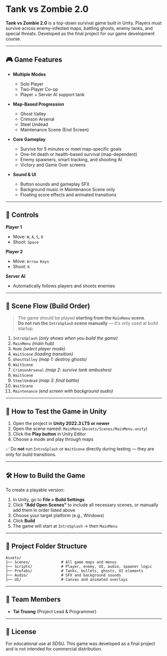 # Tank vs Zombie 2.0

**Tank vs Zombie 2.0** is a top-down survival game built in Unity. Players must survive across enemy-infested maps, battling ghosts, enemy tanks, and special threats. Developed as the final project for our game development course.

---

## 🎮 Game Features

- **Multiple Modes**
  - Solo Player
  - Two-Player Co-op
  - Player + Server AI support tank

- **Map-Based Progression**
  - Ghost Valley
  - Crimson Arsenal
  - Steel Undead
  - Maintenance Scene (End Screen)

- **Core Gameplay**
  - Survive for 5 minutes or meet map-specific goals
  - One-hit death or health-based survival (map-dependent)
  - Enemy spawners, smart tracking, and shooting AI
  - Victory and Game Over screens

- **Sound & UI**
  - Button sounds and gameplay SFX
  - Background music in Maintenance Scene only
  - Floating score effects and animated transitions

---

## 🧪 Controls

**Player 1**
- Move: `W`, `A`, `S`, `D`
- Shoot: `Space`

**Player 2**
- Move: `Arrow Keys`
- Shoot: `K`

**Server AI**
- Automatically follows players and shoots enemies

---

## 🧩 Scene Flow (Build Order)

> The game should be played **starting from the `MainMenu` scene**.  
> **Do not run the `IntroSplash` scene manually** — it's only used at build startup.

1. `IntroSplash` *(only shows when you build the game)*
2. `MainMenu` *(main hub)*
3. `Mode` *(select player mode)*
4. `WaitScene` *(loading transition)*
5. `GhostValley` *(map 1: destroy ghosts)*
6. `WaitScene`
7. `CrimsonArsenal` *(map 2: survive tank ambushes)*
8. `WaitScene`
9. `SteelUndead` *(map 3: final battle)*
10. `WaitScene`
11. `Maintenance` *(end screen with background audio)*

---

## 🧪 How to Test the Game in Unity

1. Open the project in **Unity 2022.3 LTS or newer**
2. Open the scene named: `MainMenu` (`Assets/Scenes/MainMenu.unity`)
3. Click the **Play button** in Unity Editor
4. Choose a mode and play through maps

✅ Do **not** run `IntroSplash` or `WaitScene` directly during testing — they are only for build transitions.

---

## 🛠️ How to Build the Game

To create a playable version:

1. In Unity, go to **File > Build Settings**
2. Click **"Add Open Scenes"** to include all necessary scenes, or manually add them in order listed above
3. Choose your target platform (e.g., Windows)
4. Click **Build**
5. The game will start at `IntroSplash` → then `MainMenu`

---

## 🧾 Project Folder Structure

```
Assets/
├── Scenes/              # All game maps and menus
├── Scripts/             # Player, enemy, UI, audio, spawner logic
├── Prefabs/             # Tanks, bullets, ghosts, UI elements
├── Audio/               # SFX and background sounds
├── UI/                  # Canvas and animated overlays
```

---

## 👥 Team Members

- **Tai Truong** (Project Lead & Programmer)

---

## 📜 License

For educational use at SDSU. This game was developed as a final project and is not intended for commercial distribution.
